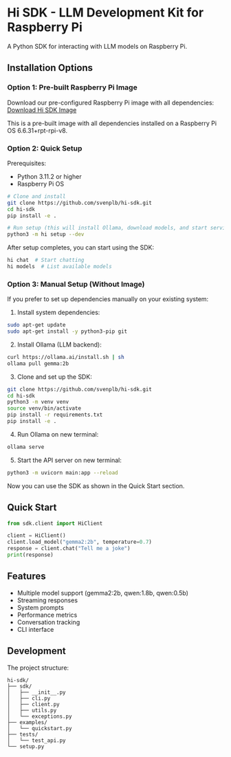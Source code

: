 # Hi SDK - LLM Development Kit for Raspberry Pi

A Python SDK for interacting with LLM models on Raspberry Pi.

## Installation Options

### Option 1: Pre-built Raspberry Pi Image
Download our pre-configured Raspberry Pi image with all dependencies:
[Download Hi SDK Image](your_drive_link_here)

This is a pre-built image with all dependencies installed on a Raspberry Pi OS 6.6.31+rpt-rpi-v8.

### Option 2: Quick Setup

Prerequisites:
- Python 3.11.2 or higher
- Raspberry Pi OS

```bash
# Clone and install
git clone https://github.com/svenplb/hi-sdk.git
cd hi-sdk
pip install -e .

# Run setup (this will install Ollama, download models, and start services)
python3 -m hi setup --dev
```

After setup completes, you can start using the SDK:
```bash
hi chat  # Start chatting
hi models  # List available models
```

### Option 3: Manual Setup (Without Image)

If you prefer to set up dependencies manually on your existing system:

1. Install system dependencies:
```bash
sudo apt-get update
sudo apt-get install -y python3-pip git
```

2. Install Ollama (LLM backend):
```bash
curl https://ollama.ai/install.sh | sh
ollama pull gemma:2b
```

3. Clone and set up the SDK:
```bash
git clone https://github.com/svenplb/hi-sdk.git
cd hi-sdk
python3 -m venv venv
source venv/bin/activate
pip install -r requirements.txt
pip install -e .
```

4. Run Ollama on new terminal:
```bash
ollama serve
```

5. Start the API server on new terminal:
```bash
python3 -m uvicorn main:app --reload
```

Now you can use the SDK as shown in the Quick Start section.

## Quick Start

```python
from sdk.client import HiClient

client = HiClient()
client.load_model("gemma2:2b", temperature=0.7)
response = client.chat("Tell me a joke")
print(response)
```

## Features

- Multiple model support (gemma2:2b, qwen:1.8b, qwen:0.5b)
- Streaming responses
- System prompts
- Performance metrics
- Conversation tracking
- CLI interface

## Development

The project structure:
```text
hi-sdk/
├── sdk/
│   ├── __init__.py
│   ├── cli.py
│   ├── client.py
│   ├── utils.py
│   └── exceptions.py
├── examples/
│   └── quickstart.py
├── tests/
│   └── test_api.py
└── setup.py
```
